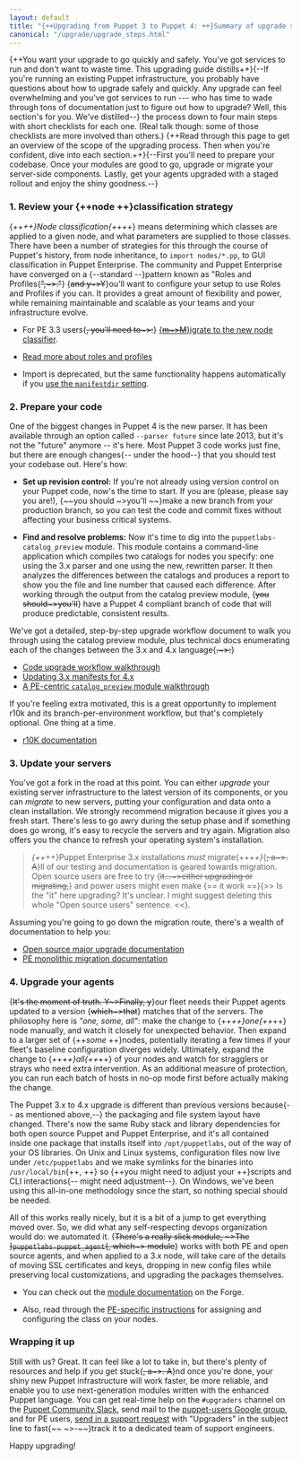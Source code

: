 ```yaml
---
layout: default
title: "{++Upgrading from Puppet 3 to Puppet 4: ++}Summary of upgrade steps"
canonical: "/upgrade/upgrade_steps.html"
---
```


{++You want your upgrade to go quickly and safely. You've got services to run and don't want to waste time. This upgrading guide distills++}{--If you're running an existing Puppet infrastructure, you probably have questions about how to upgrade safely and quickly. Any upgrade can feel overwhelming and you've got services to run --- who has time to wade through tons of documentation just to figure out how to upgrade? Well, this section's for you. We've distilled--} the process down to four main steps with short checklists for each one. (Real talk though: some of those checklists are more involved than others.) {++Read through this page to get an overview of the scope of the upgrading process. Then when you're confident, dive into each section.++}{--First you'll need to prepare your codebase. Once your modules are good to go, upgrade or migrate your server-side components. Lastly, get your agents upgraded with a staged rollout and enjoy the shiny goodness.--}

### 1. Review your {++node ++}classification strategy

{++_++}Node classification{++_++} means determining which classes are applied to a given node, and what parameters are supplied to those classes. There have been a number of strategies for this through the course of Puppet's history, from node inheritance, to `import nodes/*.pp`, to GUI classification in Puppet Enterprise. The community and Puppet Enterprise have converged on a {--standard --}pattern known as "Roles and Profiles{~~",~>."~~} {~~and y~>Y~~}ou'll want to configure your setup to use Roles and Profiles if you can. It provides a great amount of flexibility and power, while remaining maintainable and scalable as your teams and your infrastructure evolve.

* For PE 3.3 users{~~, you'll need to~>:~~} [{~~m~>M~~}igrate to the new node classifier](https://docs.puppet.com/pe/3.8/install_upgrade_migration_tool.html).

* [Read more about roles and profiles](https://docs.puppet.com/pe/latest/puppet_assign_configurations.html#assigning-configuration-data-with-role-and-profile-modules)

* Import is deprecated, but the same functionality happens automatically if you [use the `manifestdir` setting](https://docs.puppet.com/puppet/latest/reference/dirs_manifest.html#directory-behavior-vs-single-file).

### 2. Prepare your code

One of the biggest changes in Puppet 4 is the new parser. It has been available through an option called `--parser future` since late 2013, but it's not the "future" anymore -- it's here. Most Puppet 3 code works just fine, but there are enough changes{-- under the hood--} that you should test your codebase out. Here's how:

* **Set up revision control:** If you're not already using version control on your Puppet code, now's the time to start. If you are (please, please say you are!), {~~you should ~>you'll ~~}make a new branch from your production branch, so you can test the code and commit fixes without affecting your business critical systems.

* **Find and resolve problems:** Now it's time to dig into the `puppetlabs-catalog_preview` module. This module contains a command-line application which compiles two catalogs for nodes you specify: one using the 3.x parser and one using the new, rewritten parser. It then analyzes the differences between the catalogs and produces a report to show you the file and line number that caused each difference. After working through the output from the catalog preview module, {~~you should~>you'll~~} have a Puppet 4 compliant branch of code that will produce predictable, consistent results.

We've got a detailed, step-by-step upgrade workflow document to walk you through using the catalog preview module, plus technical docs enumerating each of the changes between the 3.x and 4.x language{~~.~>:~~}

  * [Code upgrade workflow walkthrough](/upgrade/upgrade_code_workflow.html)
  * [Updating 3.x manifests for 4.x](/upgrade/updating_manifests.html)
  * [A PE-centric `catalog_preview` module walkthrough](https://docs.puppet.com/pe/latest/migrate_pe_catalog_preview.html)

If you're feeling extra motivated, this is a great opportunity to implement r10k and its branch-per-environment workflow, but that's completely optional. One thing at a time.

  * [r10K documentation](/pe/latest/r10k.html)

### 3. Update your servers

You've got a fork in the road at this point. You can either *upgrade* your existing server infrastructure to the latest version of its components, or you can *migrate* to new servers, putting your configuration and data onto a clean installation. We strongly recommend migration because it gives you a fresh start. There's less to go awry during the setup phase and if something does go wrong, it's easy to recycle the servers and try again. Migration also offers you the chance to refresh your operating system's installation.

>*{++*++}Puppet Enterprise 3.x installations _must_ migrate{++*++}*{~~; a~>. A~~}ll of our testing and documentation is geared towards migration. Open source users are free to try {~~it...~>either upgrading or migrating,~~} and power users might even make {== it work ==}{>> Is the "it" here upgrading? It's unclear. I might suggest deleting this whole "Open source users" sentence. <<}.

Assuming you're going to go down the migration route, there's a wealth of documentation to help you:

* [Open source major upgrade documentation](https://docs.puppet.com/puppet/latest/reference/upgrade_major_pre.html)
* [PE monolithic migration documentation](https://docs.puppet.com/pe/latest/migrate_monolithic.html)

### 4. Upgrade your agents

{~~It's the moment of truth. Y~>Finally, y~~}our fleet needs their Puppet agents updated to a version {~~which~>that~~} matches that of the servers. The philosophy here is *"one, some, all"*: make the change to {++_++}one{++_++} node manually, and watch it closely for unexpected behavior. Then expand to a larger set of {++_some_ ++}nodes, potentially iterating a few times if your fleet's baseline configuration diverges widely. Ultimately, expand the change to {++_++}all{++_++} of your nodes and watch for stragglers or strays who need extra intervention. As an additional measure of protection, you can run each batch of hosts in no-op mode first before actually making the change.

The Puppet 3.x to 4.x upgrade is different than previous versions because{-- as mentioned above,--} the packaging and file system layout have changed. There's now the same Ruby stack and library dependencies for both open source Puppet and Puppet Enterprise, and it's all contained inside one package that installs itself into `/opt/puppetlabs`, out of the way of your OS libraries. On Unix and Linux systems, configuration files now live under `/etc/puppetlabs` and we make symlinks for the binaries into `/usr/local/bin`{++, ++} so {++you might need to adjust your ++}scripts and CLI interactions{-- might need adjustment--}. On Windows, we've been using this all-in-one methodology since the start, so nothing special should be needed.

All of this works really nicely, but it is a bit of a jump to get everything moved over. So, we did what any self-respecting devops organization would do: we automated it. {~~There's a really slick module, ~>The ~~}`puppetlabs-puppet_agent`{~~,  which~> module~~} works with both PE and open source agents, and when applied to a 3.x node, will take care of the details of moving SSL certificates and keys, dropping in new config files while preserving local customizations, and upgrading the packages themselves.

* You can check out the [module documentation](https://forge.puppet.com/puppetlabs/puppet_agent) on the Forge.

* Also, read through the [PE-specific instructions](/pe/latest/install_upgrading_agents.html#upgrade-agents-using-the-puppetagent-module) for assigning and configuring the class on your nodes.

### Wrapping it up

Still with us? Great. It can feel like a lot to take in, but there's plenty of resources and help if you get stuck{~~, a~>. A~~}nd once you're done, your shiny new Puppet infrastructure will work faster, be more reliable, and enable you to use next-generation modules written with the enhanced Puppet language. You can get real-time help on the `#upgraders` channel on the [Puppet Community Slack](https://puppetcommunity.slack.com/), send mail to the [puppet-users Google group](https://groups.google.com/forum/#!forum/puppet-users), and for PE users, [send in a support request](https://support.puppet.com/) with "Upgraders" in the subject line to fast{~~ ~>-~~}track it to a dedicated team of support engineers.

Happy upgrading!
